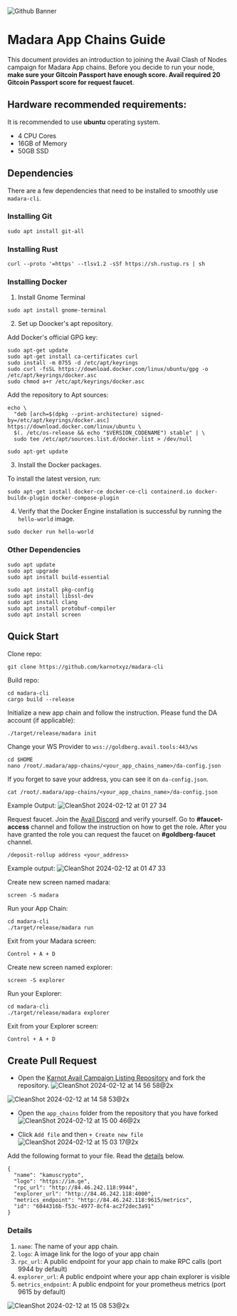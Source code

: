 ![Github Banner](https://github.com/Kamus-Crypto/Testnet/assets/77204008/0a15a020-e7e0-4366-8030-4d4302b49428)

# Madara App Chains Guide
This document provides an introduction to joining the Avail Clash of Nodes campaign for Madara App chains. Before you decide to run your node, **make sure your Gitcoin Passport have enough score. Avail required 20 Gitcoin Passport score for request faucet**.

## Hardware recommended requirements:
It is recommended to use **ubuntu** operating system.
* 4 CPU Cores
* 16GB of Memory
* 50GB SSD

## Dependencies
There are a few dependencies that need to be installed to smoothly use `madara-cli`.

### Installing Git
```
sudo apt install git-all
```

### Installing Rust
```
curl --proto '=https' --tlsv1.2 -sSf https://sh.rustup.rs | sh
```

### Installing Docker
1. Install Gnome Terminal
```
sudo apt install gnome-terminal
```

2. Set up Doocker's apt repository.

Add Docker's official GPG key:
```
sudo apt-get update
sudo apt-get install ca-certificates curl
sudo install -m 0755 -d /etc/apt/keyrings
sudo curl -fsSL https://download.docker.com/linux/ubuntu/gpg -o /etc/apt/keyrings/docker.asc
sudo chmod a+r /etc/apt/keyrings/docker.asc
```

Add the repository to Apt sources:
```
echo \
  "deb [arch=$(dpkg --print-architecture) signed-by=/etc/apt/keyrings/docker.asc] https://download.docker.com/linux/ubuntu \
  $(. /etc/os-release && echo "$VERSION_CODENAME") stable" | \
  sudo tee /etc/apt/sources.list.d/docker.list > /dev/null

sudo apt-get update
```

3. Install the Docker packages.

To install the latest version, run:
```
sudo apt-get install docker-ce docker-ce-cli containerd.io docker-buildx-plugin docker-compose-plugin
```

4. Verify that the Docker Engine installation is successful by running the `hello-world` image.
```
sudo docker run hello-world
```

### Other Dependencies
```
sudo apt update
sudo apt upgrade
sudo apt install build-essential

sudo apt install pkg-config
sudo apt install libssl-dev
sudo apt install clang
sudo apt install protobuf-compiler
sudo apt install screen
```

## Quick Start
Clone repo:
```
git clone https://github.com/karnotxyz/madara-cli
```

Build repo:
```
cd madara-cli
cargo build --release
```

Initialize a new app chain and follow the instruction. Please fund the DA account (if applicable):
```
./target/release/madara init
```

Change your WS Provider to `wss://goldberg.avail.tools:443/ws`
```
cd $HOME
nano /root/.madara/app-chains/<your_app_chains_name>/da-config.json
```

If you forget to save your address, you can see it on `da-config.json`.
```
cat /root/.madara/app-chains/<your_app_chains_name>/da-config.json
```
Example Output:
![CleanShot 2024-02-12 at 01 27 34](https://github.com/Kamus-Crypto/Testnet/assets/77204008/60da855e-cd76-4e50-88cb-66fb15c51a4b)

Request faucet. Join the [Avail Discord](https://discord.gg/availproject) and verify yourself. Go to **#faucet-access** channel and follow the instruction on how to get the role. After you have granted the role you can request the faucet on **#goldberg-faucet** channel.
```
/deposit-rollup address <your_address>
```

Example output:
![CleanShot 2024-02-12 at 01 47 33](https://github.com/Kamus-Crypto/Testnet/assets/77204008/5186f866-72db-4f9f-90d2-29487bc57830)


Create new screen named madara:
```
screen -S madara
```

Run your App Chain:
```
cd madara-cli
./target/release/madara run
```

Exit from your Madara screen:
```
Control + A + D
```

Create new screen named explorer:
```
screen -S explorer
```

Run your Explorer:
```
cd madara-cli
./target/release/madara explorer
```

Exit from your Explorer screen:
```
Control + A + D
```

## Create Pull Request
* Open the [Karnot Avail Campaign Listing Repository](https://github.com/karnotxyz/avail-campaign-listing) and fork the repository.
![CleanShot 2024-02-12 at 14 56 58@2x](https://github.com/Kamus-Crypto/Testnet/assets/77204008/213f6f9f-517d-4593-b476-720518fc2e16)

![CleanShot 2024-02-12 at 14 58 53@2x](https://github.com/Kamus-Crypto/Testnet/assets/77204008/8c1dd0f7-3658-4fb7-8c30-a3ff5f954822)

* Open the `app_chains` folder from the repository that you have forked
![CleanShot 2024-02-12 at 15 00 46@2x](https://github.com/Kamus-Crypto/Testnet/assets/77204008/dd25ad79-b4db-419f-8e11-1a3e2dc8f65b)

* Click `Add file` and then `+ Create new file`
![CleanShot 2024-02-12 at 15 03 17@2x](https://github.com/Kamus-Crypto/Testnet/assets/77204008/8caaf17a-7015-4b5b-841c-ee0ebd923b16)

Add the following format to your file. Read the [details](###details) below.
```
{
  "name": "kamuscrypto",
  "logo": "https://im.ge",
  "rpc_url": "http://84.46.242.118:9944",
  "explorer_url": "http://84.46.242.118:4000",
  "metrics_endpoint": "http://84.46.242.118:9615/metrics",
  "id": "6044316b-f53c-4977-8cf4-ac2f2dec3a91"
}
```

### Details
1. `name`: The name of your app chain.
2. `logo`: A image link for the logo of your app chain
3. `rpc_url`: A public endpoint for your app chain to make RPC calls (port 9944 by default)
4. `explorer_url`: A public endpoint where your app chain explorer is visible
5. `metrics_endpoint`: A public endpoint for your prometheus metrics (port 9615 by default)

![CleanShot 2024-02-12 at 15 08 53@2x](https://github.com/Kamus-Crypto/Testnet/assets/77204008/2aa8f066-8d0f-498c-8dfe-2faa33eff964)

